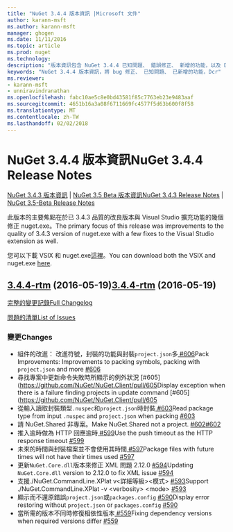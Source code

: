 ```yaml
---
title: "NuGet 3.4.4 版本資訊 |Microsoft 文件"
author: karann-msft
ms.author: karann-msft
manager: ghogen
ms.date: 11/11/2016
ms.topic: article
ms.prod: nuget
ms.technology: 
description: "版本資訊包含 NuGet 3.4.4 已知問題、 錯誤修正、 新增的功能，以及 Dcr。"
keywords: "NuGet 3.4.4 版本資訊，將 bug 修正、 已知問題、 已新增的功能，Dcr"
ms.reviewer:
- karann-msft
- unniravindranathan
ms.openlocfilehash: fabc10ae5c8e0bd43581f85c7763eb23e9483aaf
ms.sourcegitcommit: 4651b16a3a08f6711669fc4577f5d63b600f8f58
ms.translationtype: MT
ms.contentlocale: zh-TW
ms.lasthandoff: 02/02/2018
---
```

# <a name="nuget-344-release-notes"></a><span data-ttu-id="1e852-104">NuGet 3.4.4 版本資訊</span><span class="sxs-lookup"><span data-stu-id="1e852-104">NuGet 3.4.4 Release Notes</span></span>

<span data-ttu-id="1e852-105">[NuGet 3.4.3 版本資訊](../release-notes/nuget-3.4.3.md) | [NuGet 3.5 Beta 版本資訊](../release-notes/nuget-3.5-Beta.md)</span><span class="sxs-lookup"><span data-stu-id="1e852-105">[NuGet 3.4.3 Release Notes](../release-notes/nuget-3.4.3.md) | [NuGet 3.5-Beta Release Notes](../release-notes/nuget-3.5-Beta.md)</span></span>

<span data-ttu-id="1e852-106">此版本的主要焦點在於已 3.4.3 品質的改良版本與 Visual Studio 擴充功能的幾個修正 nuget.exe。</span><span class="sxs-lookup"><span data-stu-id="1e852-106">The primary focus of this release was improvements to the quality of 3.4.3 version of nuget.exe with a few fixes to the Visual Studio extension as well.</span></span>

<span data-ttu-id="1e852-107">您可以下載 VSIX 和 nuget.exe[這裡](https://dist.nuget.org/index.html)。</span><span class="sxs-lookup"><span data-stu-id="1e852-107">You can download both the VSIX and nuget.exe [here](https://dist.nuget.org/index.html).</span></span>

## <a name="344-rtmhttpsgithubcomnugetnugetclienttree344-rtm-2016-05-19"></a><span data-ttu-id="1e852-108">[3.4.4-rtm](https://github.com/NuGet/NuGet.Client/tree/3.4.4-rtm) (2016-05-19)</span><span class="sxs-lookup"><span data-stu-id="1e852-108">[3.4.4-rtm](https://github.com/NuGet/NuGet.Client/tree/3.4.4-rtm) (2016-05-19)</span></span>

[<span data-ttu-id="1e852-109">完整的變更記錄</span><span class="sxs-lookup"><span data-stu-id="1e852-109">Full Changelog</span></span>](https://github.com/NuGet/NuGet.Client/compare/3.5.0-beta-final...3.4.4-rtm)

[<span data-ttu-id="1e852-110">問題的清單</span><span class="sxs-lookup"><span data-stu-id="1e852-110">List of Issues</span></span>](https://github.com/NuGet/Home/issues?q=is%3Aissue+milestone%3A3.4.4+is%3Aclosed)

### <a name="changes"></a><span data-ttu-id="1e852-111">變更</span><span class="sxs-lookup"><span data-stu-id="1e852-111">Changes</span></span>

- <span data-ttu-id="1e852-112">組件的改進： 改進符號，封裝的功能與封裝`project.json`多[ \#606](https://github.com/NuGet/NuGet.Client/pull/606)</span><span class="sxs-lookup"><span data-stu-id="1e852-112">Pack Improvements: Improvements to packing symbols, packing with `project.json` and more [\#606](https://github.com/NuGet/NuGet.Client/pull/606)</span></span>
- <span data-ttu-id="1e852-113">尋找專案中更新命令失敗時所顯示的例外狀況 [\#605] (https://github.com/NuGet/NuGet.Client/pull/605</span><span class="sxs-lookup"><span data-stu-id="1e852-113">Display exception when there is a failure finding projects in update command [\#605](https://github.com/NuGet/NuGet.Client/pull/605</span></span>
- <span data-ttu-id="1e852-114">從輸入讀取封裝類型`.nuspec`和`project.json`時封裝[ \#603](https://github.com/NuGet/NuGet.Client/pull/603)</span><span class="sxs-lookup"><span data-stu-id="1e852-114">Read package type from input `.nuspec` and `project.json` when packing [\#603](https://github.com/NuGet/NuGet.Client/pull/603)</span></span>
- <span data-ttu-id="1e852-115">請 NuGet.Shared 非專案。</span><span class="sxs-lookup"><span data-stu-id="1e852-115">Make NuGet.Shared not a project.</span></span> [<span data-ttu-id="1e852-116">\#602</span><span class="sxs-lookup"><span data-stu-id="1e852-116">\#602</span></span>](https://github.com/NuGet/NuGet.Client/pull/602)
- <span data-ttu-id="1e852-117">推入逾時做為 HTTP 回應逾時[ \#599](https://github.com/NuGet/NuGet.Client/pull/599)</span><span class="sxs-lookup"><span data-stu-id="1e852-117">Use the push timeout as the HTTP response timeout [\#599](https://github.com/NuGet/NuGet.Client/pull/599)</span></span>
- <span data-ttu-id="1e852-118">未來的時間與封裝檔案並不會使用其時間[ \#597](https://github.com/NuGet/NuGet.Client/pull/597)</span><span class="sxs-lookup"><span data-stu-id="1e852-118">Package files with future times will not have their times used [\#597](https://github.com/NuGet/NuGet.Client/pull/597)</span></span>
- <span data-ttu-id="1e852-119">更新`NuGet.Core.dll`版本來修正 XML 問題 2.12.0 [ \#594](https://github.com/NuGet/NuGet.Client/pull/594)</span><span class="sxs-lookup"><span data-stu-id="1e852-119">Updating `NuGet.Core.dll` version to 2.12.0 to fix XML issue [\#594](https://github.com/NuGet/NuGet.Client/pull/594)</span></span>
- <span data-ttu-id="1e852-120">支援./NuGet.CommandLine.XPlat v\<詳細等級\>\<模式\> [ \#593](https://github.com/NuGet/NuGet.Client/pull/593)</span><span class="sxs-lookup"><span data-stu-id="1e852-120">Support ./NuGet.CommandLine.XPlat -v \<verbosity\> \<mode\> [\#593](https://github.com/NuGet/NuGet.Client/pull/593)</span></span>
- <span data-ttu-id="1e852-121">顯示而不還原錯誤`project.json`或`packages.config` [ \#590](https://github.com/NuGet/NuGet.Client/pull/590)</span><span class="sxs-lookup"><span data-stu-id="1e852-121">Display error restoring without `project.json` or `packages.config` [\#590](https://github.com/NuGet/NuGet.Client/pull/590)</span></span>
- <span data-ttu-id="1e852-122">當所需的版本不同時修復相依性版本[ \#559](https://github.com/NuGet/NuGet.Client/pull/559)</span><span class="sxs-lookup"><span data-stu-id="1e852-122">Fixing dependency versions when required versions differ [\#559](https://github.com/NuGet/NuGet.Client/pull/559)</span></span>